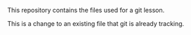 This repository contains the files used for a git lesson.

This is a change to an existing file that git is already tracking.
